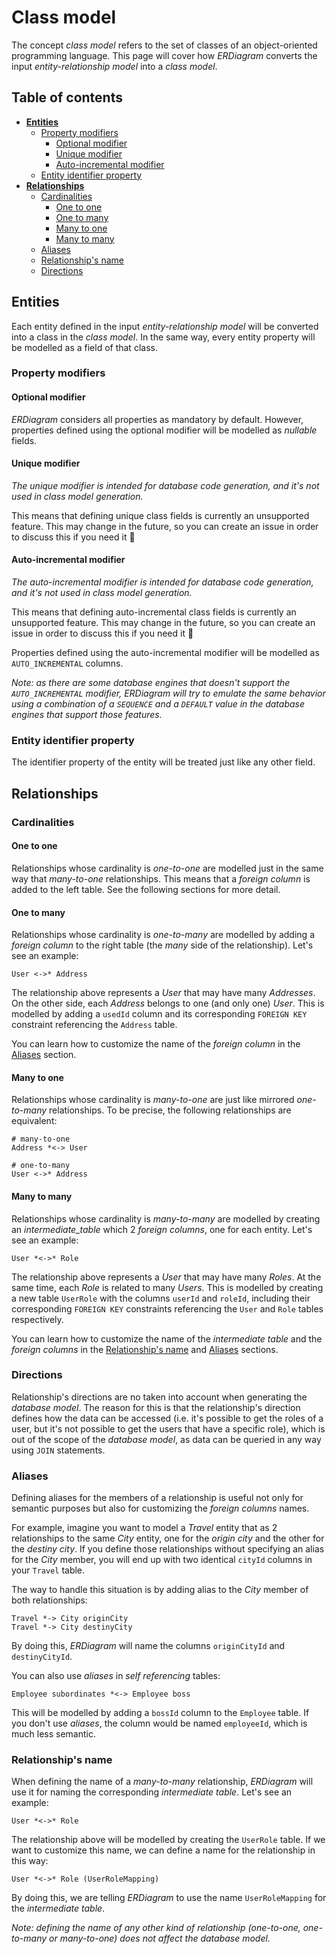 # Class model

The concept _class model_ refers to the set of classes of an object-oriented programming language. This page will cover
how _ERDiagram_ converts the input _entity-relationship model_ into a _class model_.

## Table of contents

* **[Entities](#entities)**
    + [Property modifiers](#property-modifiers)
        + [Optional modifier](#optional-modifier)
        + [Unique modifier](#unique-modifier)
        + [Auto-incremental modifier](#auto-incremental-modifier)
    + [Entity identifier property](#entity-identifier-property)
* **[Relationships](#relationships)**
    + [Cardinalities](#cardinalities)
        + [One to one](#one-to-one)
        + [One to many](#one-to-many)
        + [Many to one](#many-to-one)
        + [Many to many](#many-to-many)
    + [Aliases](#aliases)
    + [Relationship's name](#relationships-name)
    + [Directions](#directions)

## Entities

Each entity defined in the input _entity-relationship model_ will be converted into a class in the _class model_. In the
same way, every entity property will be modelled as a field of that class.

### Property modifiers

#### Optional modifier

_ERDiagram_ considers all properties as mandatory by default. However, properties defined using the optional modifier
will be modelled as _nullable_ fields.

#### Unique modifier

_The unique modifier is intended for database code generation, and it's not used in class model generation._

This means that defining unique class fields is currently an unsupported feature. This may change in the future, so you can
create an issue in order to discuss this if you need it :slightly_smiling_face:

#### Auto-incremental modifier

_The auto-incremental modifier is intended for database code generation, and it's not used in class model generation._

This means that defining auto-incremental class fields is currently an unsupported feature. This may change in
the future, so you can create an issue in order to discuss this if you need it :slightly_smiling_face:

Properties defined using the auto-incremental modifier will be modelled as `AUTO_INCREMENTAL` columns.

_Note: as there are some database engines that doesn't support the `AUTO_INCREMENTAL` modifier, ERDiagram will try to
emulate the same behavior using a combination of a `SEQUENCE` and a `DEFAULT` value in the database engines that
support those features._

### Entity identifier property

The identifier property of the entity will be treated just like any other field.

## Relationships

### Cardinalities

#### One to one

Relationships whose cardinality is _one-to-one_ are modelled just in the same way that _many-to-one_ relationships. This
means that a _foreign column_ is added to the left table. See the following sections for more detail.

#### One to many

Relationships whose cardinality is _one-to-many_ are modelled by adding a _foreign column_ to the right table (the _many_
side of the relationship). Let's see an example:

```erdiagram
User <->* Address
```

The relationship above represents a _User_ that may have many _Addresses_. On the other side, each _Address_ belongs to
one (and only one) _User_. This is modelled by adding a `usedId` column and its corresponding `FOREIGN KEY` constraint
referencing the `Address` table.

You can learn how to customize the name of the _foreign column_ in the [Aliases](#aliases) section.

#### Many to one

Relationships whose cardinality is _many-to-one_ are just like mirrored _one-to-many_ relationships. To be precise, the
following relationships are equivalent:

```erdiagram
# many-to-one
Address *<-> User

# one-to-many
User <->* Address
```

#### Many to many

Relationships whose cardinality is _many-to-many_ are modelled by creating an _intermediate_table_ which 2 _foreign columns_,
one for each entity. Let's see an example:

```erdiagram
User *<->* Role
```

The relationship above represents a _User_ that may have many _Roles_. At the same time, each _Role_ is related to many _Users_.
This is modelled by creating a new table `UserRole` with the columns `userId` and `roleId`, including their corresponding
`FOREIGN KEY` constraints referencing the `User` and `Role` tables respectively.

You can learn how to customize the name of the _intermediate table_ and the _foreign columns_ in the
[Relationship's name](#relationships-name) and [Aliases](#aliases) sections.

### Directions

Relationship's directions are no taken into account when generating the _database model_. The reason for this is that
the relationship's direction defines how the data can be accessed (i.e. it's possible to get the roles of a user, but
it's not possible to get the users that have a specific role), which is out of the scope of the _database model_, as
data can be queried in any way using `JOIN` statements.

### Aliases

Defining aliases for the members of a relationship is useful not only for semantic purposes but also for customizing the
_foreign columns_ names.

For example, imagine you want to model a _Travel_ entity that as 2 relationships to the same _City_ entity, one for the _origin
city_ and the other for the _destiny city_. If you define those relationships without specifying an alias for the _City_ member,
you will end up with two identical `cityId` columns in your `Travel` table.

The way to handle this situation is by adding alias to the _City_ member of both relationships:

```erdiagram
Travel *-> City originCity
Travel *-> City destinyCity
```

By doing this, _ERDiagram_ will name the columns `originCityId` and `destinyCityId`.

You can also use _aliases_ in _self referencing_ tables:

```erdiagram
Employee subordinates *<-> Employee boss
```

This will be modelled by adding a `bossId` column to the `Employee` table. If you don't use _aliases_, the column would
be named `employeeId`, which is much less semantic.

### Relationship's name

When defining the name of a _many-to-many_ relationship, _ERDiagram_ will use it for naming the corresponding _intermediate
table_. Let's see an example:

```erdiagram
User *<->* Role
```

The relationship above will be modelled by creating the `UserRole` table. If we want to customize this name, we can define a
name for the relationship in this way:

```erdiagram
User *<->* Role (UserRoleMapping)
```

By doing this, we are telling _ERDiagram_ to use the name `UserRoleMapping` for the _intermediate table_.

_Note: defining the name of any other kind of relationship (one-to-one, one-to-many or many-to-one) does not affect the
database model._
